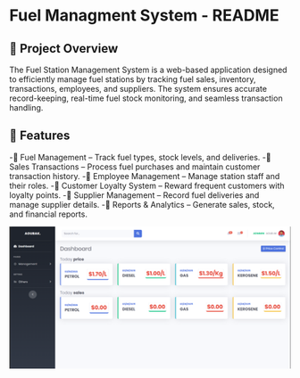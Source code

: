 # Fuel Managment System - README
## 📌 Project Overview

The Fuel Station Management System is a web-based application designed to efficiently manage fuel stations by tracking fuel sales, inventory, transactions, employees, and suppliers. The system ensures accurate record-keeping, real-time fuel stock monitoring, and seamless transaction handling.

## 📂 Features

-🔹 Fuel Management – Track fuel types, stock levels, and deliveries.
-🔹 Sales Transactions – Process fuel purchases and maintain customer transaction history.
-🔹 Employee Management – Manage station staff and their roles.
-🔹 Customer Loyalty System – Reward frequent customers with loyalty points.
-🔹 Supplier Management – Record fuel deliveries and manage supplier details.
-🔹 Reports & Analytics – Generate sales, stock, and financial reports.

![alt text](puplic/images/projectImages/dashboard.png)